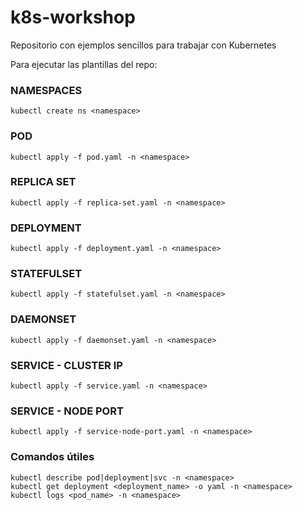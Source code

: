 # k8s-workshop
Repositorio con ejemplos sencillos para trabajar con Kubernetes


Para ejecutar las plantillas del repo:

### NAMESPACES
```
kubectl create ns <namespace>
```

### POD
```
kubectl apply -f pod.yaml -n <namespace>
```

### REPLICA SET
```
kubectl apply -f replica-set.yaml -n <namespace>
```

### DEPLOYMENT
```
kubectl apply -f deployment.yaml -n <namespace>
```

### STATEFULSET
```
kubectl apply -f statefulset.yaml -n <namespace>
```

### DAEMONSET
```
kubectl apply -f daemonset.yaml -n <namespace>
```

### SERVICE - CLUSTER IP
```
kubectl apply -f service.yaml -n <namespace>
```

### SERVICE - NODE PORT
```
kubectl apply -f service-node-port.yaml -n <namespace>
```


### Comandos útiles
```
kubectl describe pod|deployment|svc -n <namespace>
kubectl get deployment <deployment_name> -o yaml -n <namespace>
kubectl logs <pod_name> -n <namespace>
```
